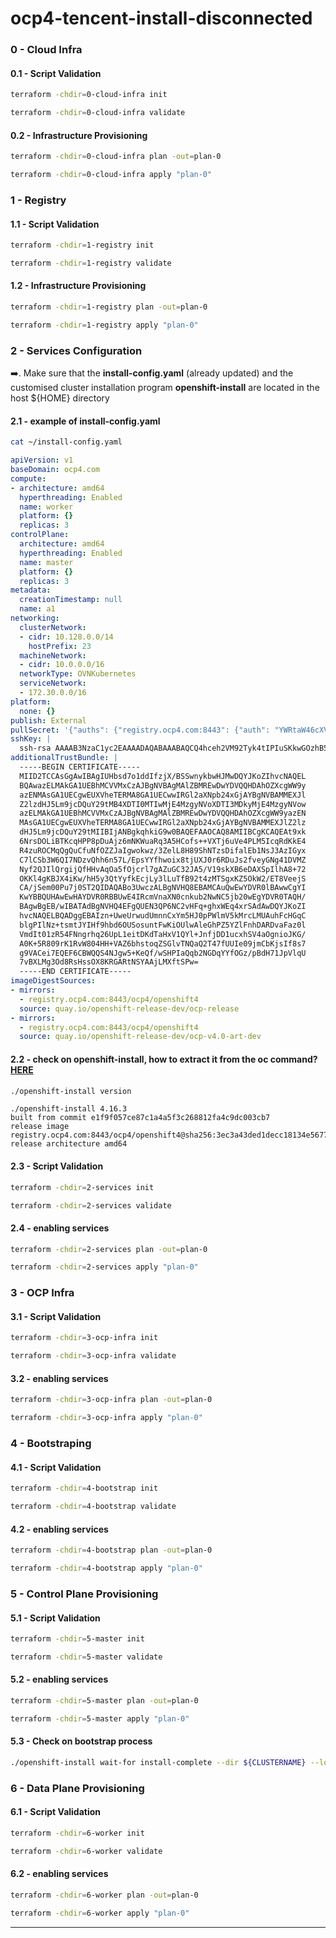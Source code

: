 # ocp4-tencent-install-disconnected

### 0 - Cloud Infra

#### 0.1 - Script Validation
```bash
terraform -chdir=0-cloud-infra init
```
```bash
terraform -chdir=0-cloud-infra validate
```
#### 0.2 - Infrastructure Provisioning
```bash
terraform -chdir=0-cloud-infra plan -out=plan-0
```
```bash
terraform -chdir=0-cloud-infra apply "plan-0"
```

### 1 - Registry

#### 1.1 - Script Validation
```bash
terraform -chdir=1-registry init
```
```bash
terraform -chdir=1-registry validate
```
#### 1.2 - Infrastructure Provisioning
```bash
terraform -chdir=1-registry plan -out=plan-0
```
```bash
terraform -chdir=1-registry apply "plan-0"
```

### 2 - Services Configuration

➡️.  Make sure that the __install-config.yaml__ (already updated) and the customised cluster installation program __openshift-install__ are located in the host ${HOME} directory

#### 2.1 - example of __install-config.yaml__
```bash
cat ~/install-config.yaml
```

```yaml
apiVersion: v1
baseDomain: ocp4.com
compute:
- architecture: amd64
  hyperthreading: Enabled
  name: worker
  platform: {}
  replicas: 3
controlPlane:
  architecture: amd64
  hyperthreading: Enabled
  name: master
  platform: {}
  replicas: 3
metadata:
  creationTimestamp: null
  name: a1
networking:
  clusterNetwork:
  - cidr: 10.128.0.0/14
    hostPrefix: 23
  machineNetwork:
  - cidr: 10.0.0.0/16
  networkType: OVNKubernetes
  serviceNetwork:
  - 172.30.0.0/16
platform:
  none: {}
publish: External
pullSecret: '{"auths": {"registry.ocp4.com:8443": {"auth": "YWRtaW46cXVheVBhc3MxMjM="}}}'
sshKey: |
  ssh-rsa AAAAB3NzaC1yc2EAAAADAQABAAABAQCQ4hceh2VM92Tyk4tIPIuSKkwGOzhB5KGCxg71o4BJEmVnwIYvoqKrE9wMjpWVV4cpaafGnu2dWvIcqdH318iFhn19DIc/NnUVMNgu47X3gdDDcBHLk4cMroVqtK0sQ49tt1vwQmhK/iri0hXAsgcKuZlIi2QoVjocIR837i5vC+NEDdiG+sh/olYbiGJDuepGRq8D4nK37FsuDQ9LdNfIOoe6hvf5iKLCRXRnHgXMmuOtS68eyJ6ZMg7wXDy2851s7zKajmW5rT37VKM5v0iz/VqTR/QPYuhFXPINxQwyCA9wy0bEJbwoQJLi5ZQdUY3MMgZ+5BIu/oDzlqHleljF
additionalTrustBundle: |
  -----BEGIN CERTIFICATE-----
  MIID2TCCAsGgAwIBAgIUHbsd7o1ddIfzjX/BSSwnykbwHJMwDQYJKoZIhvcNAQEL
  BQAwazELMAkGA1UEBhMCVVMxCzAJBgNVBAgMAlZBMREwDwYDVQQHDAhOZXcgWW9y
  azENMAsGA1UECgwEUXVheTERMA8GA1UECwwIRGl2aXNpb24xGjAYBgNVBAMMEXJl
  Z2lzdHJ5Lm9jcDQuY29tMB4XDTI0MTIwMjE4MzgyNVoXDTI3MDkyMjE4MzgyNVow
  azELMAkGA1UEBhMCVVMxCzAJBgNVBAgMAlZBMREwDwYDVQQHDAhOZXcgWW9yazEN
  MAsGA1UECgwEUXVheTERMA8GA1UECwwIRGl2aXNpb24xGjAYBgNVBAMMEXJlZ2lz
  dHJ5Lm9jcDQuY29tMIIBIjANBgkqhkiG9w0BAQEFAAOCAQ8AMIIBCgKCAQEAt9xk
  6NrsDOLiBTKcqHPP8pDuAjz6mNKWuaRq3A5HCofs++VXTj6uVe4PLM5IcqRdKkE4
  R4zuROCMqQgQuCfuNfOZZJaIgwokwz/3ZelL8H89ShNTzsDifalEb1NsJ3AzIGyx
  C7lCSb3W6QI7NDzvQhh6n57L/EpsYYfhwoix8tjUXJ0r6RDuJs2fveyGNg41DVMZ
  Nyf2QJIlQrgijQfHHvAqOa5fOjcrl7gAZuGC32JA5/V19skXB6eDAXSpIlhA8+72
  OKKl4gKBJX4iKw/hH5y3QtYyfkEcjLy3lLuTfB92t4zMTSgxKZ5OkW2/ET8VeejS
  CA/jSem00Pu7j0ST2QIDAQABo3UwczALBgNVHQ8EBAMCAuQwEwYDVR0lBAwwCgYI
  KwYBBQUHAwEwHAYDVR0RBBUwE4IRcmVnaXN0cnkub2NwNC5jb20wEgYDVR0TAQH/
  BAgwBgEB/wIBATAdBgNVHQ4EFgQUEN3QP6NC2vHFq+ghxWEq4xrSAdAwDQYJKoZI
  hvcNAQELBQADggEBAIzn+UweUrwudUmnnCxYm5HJ0pPWlmV5kMrcLMUAuhFcHGqC
  blgPIlNz+tsmtJYIHf9hbd6OUSosuntFwKiOUlwAleGhPZ5YZlFnhDARDvaFaz0l
  VmdIt01zR54FNngrhq26UpL1eitDKdTaHxV1QYl+JnfjDD1ucxhSV4aOgnioJKG/
  A0K+5R809rK1RvW804HH+VAZ6bhstoqZSGlvTNQaQ2T47fUUIe09jmCbKjsIf8s7
  g9VACei7EQEF6CBWQQS4NJgw5+KeQf/wSHPIaQqb2NGDqYYfOGz/pBdH71JpVlqU
  7vBXLMg3Od8RsHssOX8KRGARtNSYAAjLMXftSPw=
  -----END CERTIFICATE-----
imageDigestSources:
- mirrors:
  - registry.ocp4.com:8443/ocp4/openshift4
  source: quay.io/openshift-release-dev/ocp-release
- mirrors:
  - registry.ocp4.com:8443/ocp4/openshift4
  source: quay.io/openshift-release-dev/ocp-v4.0-art-dev
```

#### 2.2 - check on __openshift-install__, how to extract it from the oc command? [HERE](https://gitlab.com/rcardona/ocp4-tasks/-/blob/main/cluster-registry/mirror-registry-commons.md?ref_type=heads#generate-customized-openshift-install-binary-specifically-for-the-mirrored-registry) 
```bash
./openshift-install version
```
```text
./openshift-install 4.16.3
built from commit e1f9f057ce87c1a4a5f3c268812fa4c9dc003cb7
release image registry.ocp4.com:8443/ocp4/openshift4@sha256:3ec3a43ded1decc18134e5677f56037d8929f4442930f5d1156e7a77cdf1b9b3
release architecture amd64
```

#### 2.3 - Script Validation
```bash
terraform -chdir=2-services init
```
```bash
terraform -chdir=2-services validate
```

#### 2.4 - enabling services
```bash
terraform -chdir=2-services plan -out=plan-0
```
```bash
terraform -chdir=2-services apply "plan-0"
```
 
### 3 - OCP Infra

#### 3.1 - Script Validation
```bash
terraform -chdir=3-ocp-infra init
```
```bash
terraform -chdir=3-ocp-infra validate
```

#### 3.2 - enabling services
```bash
terraform -chdir=3-ocp-infra plan -out=plan-0
```
```bash
terraform -chdir=3-ocp-infra apply "plan-0"
```

### 4 - Bootstraping

#### 4.1 - Script Validation
```bash
terraform -chdir=4-bootstrap init
```
```bash
terraform -chdir=4-bootstrap validate
```

#### 4.2 - enabling services
```bash
terraform -chdir=4-bootstrap plan -out=plan-0
```
```bash
terraform -chdir=4-bootstrap apply "plan-0"
```

### 5 - Control Plane Provisioning

#### 5.1 - Script Validation
```bash
terraform -chdir=5-master init
```
```bash
terraform -chdir=5-master validate
```

#### 5.2 - enabling services
```bash
terraform -chdir=5-master plan -out=plan-0
```
```bash
terraform -chdir=5-master apply "plan-0"
```

#### 5.3 - Check on bootstrap process
```bash
./openshift-install wait-for install-complete --dir ${CLUSTERNAME} --log-level debug
```

### 6 - Data Plane Provisioning

#### 6.1 - Script Validation
```bash
terraform -chdir=6-worker init
```
```bash
terraform -chdir=6-worker validate
```

#### 6.2 - enabling services
```bash
terraform -chdir=6-worker plan -out=plan-0
```
```bash
terraform -chdir=6-worker apply "plan-0"
```
----
